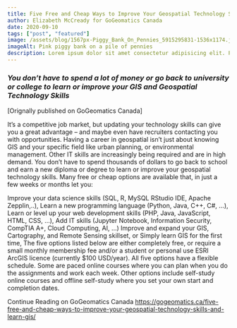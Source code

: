 ```yaml
---
title: Five Free and Cheap Ways to Improve Your Geospatial Technology Skills and Learn GIS to Advance Your Career
author: Elizabeth McCready for GoGeomatics Canada
date: 2020-09-10
tags: ["post", "featured"]
image: /assets/blog/1567px-Piggy_Bank_On_Pennies_5915295831-1536x1174.jpeg
imageAlt: Pink piggy bank on a pile of pennies
description: Lorem ipsum dolor sit amet consectetur adipisicing elit. Perferendis accusantium sit illo neque rem omnis quaerat, nam similique vitae delectus ad magni vel quo maxime, magnam placeat. Reprehenderit, distinctio aliquam?
---
```


### *You don’t have to spend a lot of money or go back to university or college to learn or improve your GIS and Geospatial Technology Skills* ###
[Orignally published on GoGeomatics Canada]

It’s a competitive job market, but updating your technology skills can give you a great advantage – and maybe even have recruiters contacting you with opportunities. Having a career in geospatial isn’t just about knowing GIS and your specific field like urban planning, or environmental management. Other IT skills are increasingly being required and are in high demand. You don’t have to spend thousands of dollars to go back to school and earn a new diploma or degree to learn or improve your geospatial technology skills. Many free or cheap options are available that, in just a few weeks or months let you:

Improve your data science skills (SQL, R, MySQL RStudio IDE, Apache Zepplin,..),
Learn a new programming language (Python, Java, C++, C#, …),
Learn or level up your web development skills (PHP, Java, JavaScript, HTML, CSS, …),
Add IT skills (Jupyter Notebook, Information Security, CompTIA A+, Cloud Computing, AI, …)
Improve and expand your GIS, Cartography, and Remote Sensing skillset, or
Simply learn GIS for the first time,
The five options listed below are either completely free, or require a small monthly membership fee and/or a student or personal use ESRI ArcGIS licence (currently $100 USD/year). All five options have a flexible schedule. Some are paced online courses where you can plan when you do the assignments and work each week. Other options include self-study online courses and offline self-study where you set your own start and completion dates.

Continue Reading on GoGeomatics Canada https://gogeomatics.ca/five-free-and-cheap-ways-to-improve-your-geospatial-technology-skills-and-learn-gis/